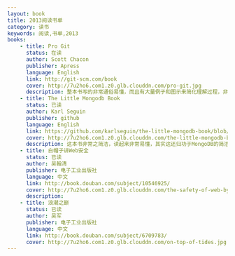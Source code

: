 ```yaml
---
layout: book
title: 2013阅读书单
category: 读书
keywords: 阅读,书单,2013
books: 
    - title: Pro Git
      status: 在读
      author: Scott Chacon
      publisher: Apress
      language: English
      link: http://git-scm.com/book
      cover: http://7u2ho6.com1.z0.glb.clouddn.com/pro-git.jpg
      description: 整本书写的非常通俗易懂，而且有大量例子和图示来简化理解过程，非常值得一读。
    - title: The Little Mongodb Book
      status: 已读
      author: Karl Seguin
      publisher: github
      language: English
      link: https://github.com/karlseguin/the-little-mongodb-book/blob/master/en/mongodb.markdown
      cover: http://7u2ho6.com1.z0.glb.clouddn.com/the-little-mongodb-book.png
      description: 这本书非常之简洁，读起来非常易懂，其实这还归功于MongoDB的简洁。NoSQL与MySQL最大的区别在于它是为一些特定的场景设计的，如MongoDB、Redis、Cassandra等。MongoDB是其中更加通用的一个方案，从MySQL往MongoDB转，几乎不需要太大变化。
    - title: 白帽子讲Web安全
      status: 已读
      author: 吴翰清
      publisher: 电子工业出版社
      language: 中文
      link: http://book.douban.com/subject/10546925/
      cover: http://7u2ho6.com1.z0.glb.clouddn.com/the-safety-of-web-by-white-hat.jpg
      description: 
    - title: 浪潮之巅
      status: 已读
      author: 吴军
      publisher: 电子工业出版社
      language: 中文
      link: http://book.douban.com/subject/6709783/
      cover: http://7u2ho6.com1.z0.glb.clouddn.com/on-top-of-tides.jpg
---
```

